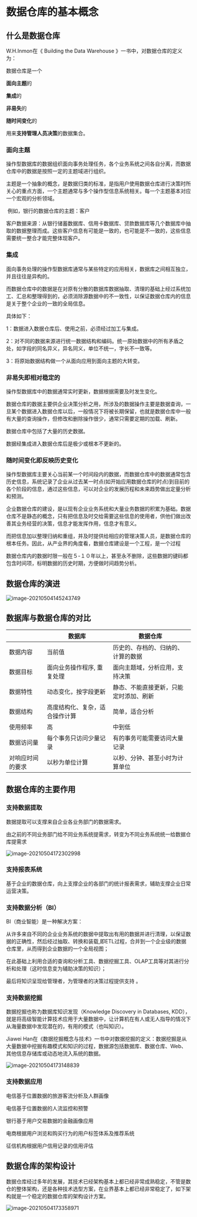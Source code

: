 # 数据仓库的基本概念

## 什么是数据仓库

W.H.Inmon在《 Building the Data Warehouse 》一书中，对数据仓库的定义为：

数据仓库是一个

**面向主题**的

**集成**的

**非易失**的

**随时间变化**的

用来**支持管理人员决策**的数据集合。



### 面向主题

​	操作型数据库的数据组织面向事务处理任务，各个业务系统之间各自分离，而数据仓库中的数据是按照一定的主题域进行组织。

​	主题是一个抽象的概念，是数据归类的标准，是指用户使用数据仓库进行决策时所关心的重点方面，一个主题通常与多个操作型信息系统相关。每一个主题基本对应一个宏观的分析领域。

​	例如，银行的数据仓库的主题：客户

​	客户数据来源：从银行储蓄数据库、信用卡数据库、贷款数据库等几个数据库中抽取的数据整理而成。这些客户信息有可能是一致的，也可能是不一致的，这些信息需要统一整合才能完整体现客户。



### 集成

面向事务处理的操作型数据库通常与某些特定的应用相关，数据库之间相互独立，并且往往是异构的。

而数据仓库中的数据是在对原有分散的数据库数据抽取、清理的基础上经过系统加工、汇总和整理得到的，必须消除源数据中的不一致性，以保证数据仓库内的信息是关于整个企业的一致的全局信息。

  具体如下：

  1：数据进入数据仓库后、使用之前，必须经过加工与集成。

  2：对不同的数据来源进行统一数据结构和编码。统一原始数据中的所有矛盾之处，如字段的同名异义，异名同义，单位不统一，字长不一致等。

  3：将原始数据结构做一个从面向应用到面向主题的大转变。



### 非易失即相对稳定的

操作型数据库中的数据通常实时更新，数据根据需要及时发生变化。

数据仓库的数据主要供企业决策分析之用，所涉及的数据操作主要是数据查询，一旦某个数据进入数据仓库以后，一般情况下将被长期保留，也就是数据仓库中一般有大量的查询操作，但修改和删除操作很少，通常只需要定期的加载、刷新。

数据仓库中包括了大量的历史数据。

数据经集成进入数据仓库后是极少或根本不更新的。



### 随时间变化即反映历史变化

操作型数据库主要关心当前某一个时间段内的数据，而数据仓库中的数据通常包含历史信息，系统记录了企业从过去某一时点(如开始应用数据仓库的时点)到目前的各个阶段的信息，通过这些信息，可以对企业的发展历程和未来趋势做出定量分析和预测。

企业数据仓库的建设，是以现有企业业务系统和大量业务数据的积累为基础。数据仓库不是静态的概念，只有把信息及时交给需要这些信息的使用者，供他们做出改善其业务经营的决策，信息才能发挥作用，信息才有意义。

而把信息加以整理归纳和重组，并及时提供给相应的管理决策人员，是数据仓库的根本任务。因此，从产业界的角度看，数据仓库建设是一个工程，是一个过程

数据仓库内的数据时限一般在５-１０年以上，甚至永不删除，这些数据的键码都包含时间项，标明数据的历史时期，方便做时间趋势分析。

## 数据仓库的演进

![image-20210504145243749](./assets/images/image-20210504145243749.png)

## 数据库与数据仓库的对比

|                  | 数据库                         | 数据仓库                               |
| ---------------- | ------------------------------ | -------------------------------------- |
| 数据内容         | 当前值                         | 历史的、存档的、归纳的、计算的数据     |
| 数据目标         | 面向业务操作程序, 重复处理     | 面向主题域，分析应用，支持决策         |
| 数据特性         | 动态变化，按字段更新           | 静态、不能直接更新，只能定时添加、刷新 |
| 数据结构         | 高度结构化、复杂，适合操作计算 | 简单，适合分析                         |
| 使用频率         | 高                             | 中到低                                 |
| 数据访问量       | 每个事务只访问少量记录         | 有的事务可能需要访问大量记录           |
| 对响应时间的要求 | 以秒为单位计算                 | 以秒、分钟、甚至小时为计算单位         |



## 数据仓库的主要作用

### 支持数据提取

数据提取可以支撑来自企业各业务部门的数据需求。

由之前的不同业务部门给不同业务系统提需求，转变为不同业务系统统一给数据仓库提需求

![image-20210504172302998](./assets/images/image-20210504172302998.png)

### 支持报表系统

基于企业的数据仓库，向上支撑企业的各部门的统计报表需求，辅助支撑企业日常运营决策。

### 支持数据分析（BI）

BI（商业智能）是一种解决方案：

从许多来自不同的企业业务系统的数据中提取出有用的数据并进行清理，以保证数据的正确性，然后经过抽取、转换和装载,即ETL过程，合并到一个企业级的数据仓库里，从而得到企业数据的一个全局视图；

在此基础上利用合适的查询和分析工具、数据挖掘工具、OLAP工具等对其进行分析和处理（这时信息变为辅助决策的知识）；

最后将知识呈现给管理者，为管理者的决策过程提供支持 。  

### 支持数据挖掘

数据挖掘也称为数据库知识发现（Knowledge Discovery in Databases, KDD），就是将高级智能计算技术应用于大量数据中，让计算机在有人或无人指导的情况下从海量数据中发现潜在的，有用的模式（也叫知识）。

Jiawei Han在《数据挖掘概念与技术》一书中对数据挖掘的定义：数据挖掘是从大量数据中挖掘有趣模式和知识的过程，数据源包括数据库、数据仓库、Web、其他信息存储库或动态地流入系统的数据。

![image-20210504173148839](./assets/images/image-20210504173148839.png)

### 支持数据应用

电信基于位置数据的旅游客流分析及人群画像

电信基于位置数据的人流监控和预警

银行基于用户交易数据的金融画像应用

电商根据用户浏览和购买行为的用户标签体系及推荐系统

征信机构根据用户信用记录的信用评估



## 数据仓库的架构设计

数据仓库经过多年的发展，其技术已经架构基本上都已经非常成熟稳定，不管是数仓的整体架构，还是各种技术选型方案，在业界基本上都已经非常稳定了，如下架构就是一个稳定的数据仓库的架构设计方案。

![image-20210504173358971](./assets/images/image-20210504173358971.png)

